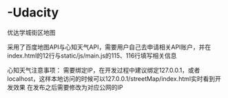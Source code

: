 # -Udacity
优达学城街区地图

采用了百度地图API与心知天气API，需要用户自己去申请相关API账户，并在index.html的12行与static/js/main.js的115、116行填写相关信息

心知天气注意事项：
需要绑定IP，在开发过程中建议绑定127.0.0.1，或者localhost，这样本地访问的时候可以127.0.0.1/streetMap/index.html实时看到开发效果
在发布之后需要修改为对应公网的IP
